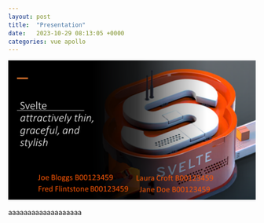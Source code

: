 ```yaml
---
layout: post
title:  "Presentation"
date:   2023-10-29 08:13:05 +0000
categories: vue apollo
---
```


![bullseye](../images/Slide1.png)

aaaaaaaaaaaaaaaaaaa